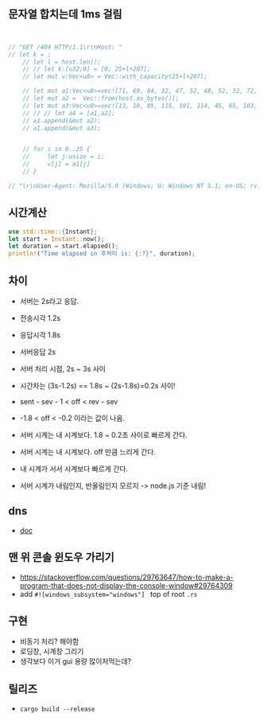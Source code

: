 ## 문자열 합치는데 1ms 걸림

```rust


// "GET /404 HTTP/1.1\r\nHost: "
// let k = ;
    // let l = host.len();
    // // let k:[u32;0] = [0; 25+l+207];
    // let mut v:Vec<u8> = Vec::with_capacity(25+l+207);

    // let mut a1:Vec<u8>=vec![71, 69, 84, 32, 47, 52, 48, 52, 32, 72, 84, 84, 80, 47, 49, 46, 49, 13, 10, 72, 111, 115, 116, 58, 32];
    // let mut a2 =  Vec::from(host.as_bytes());
    // let mut a3:Vec<u8>=vec![13, 10, 85, 115, 101, 114, 45, 65, 103, 101, 110, 116, 58, 32, 77, 111, 122, 105, 108, 108, 97, 47, 53, 46, 48, 32, 40, 87, 105, 110, 100, 111, 119, 115, 59, 32, 85, 59, 32, 87, 105, 110, 100, 111, 119, 115, 32, 78, 84, 32, 53, 46, 49, 59, 32, 101, 110, 45, 85, 83, 59, 32, 114, 118, 58, 49, 46, 55, 46, 55, 41, 13, 10, 65, 99, 99, 101, 112, 116, 58, 32, 116, 101, 120, 116, 47, 120, 109, 108, 44, 97, 112, 112, 108, 105, 99, 97, 116, 105, 111, 110, 47, 120, 109, 108, 44, 97, 112, 112, 108, 105, 99, 97, 116, 105, 111, 110, 47, 120, 104, 116, 109, 108, 43, 120, 109, 108, 44, 116, 101, 120, 116, 47, 104, 116, 109, 108, 59, 113, 61, 48, 46, 57, 44, 116, 101, 120, 116, 47, 112, 108, 97, 105, 110, 59, 113, 61, 48, 46, 56, 44, 42, 47, 42, 59, 113, 61, 48, 46, 53, 13, 10, 65, 99, 99, 101, 112, 116, 45, 76, 97, 110, 103, 117, 97, 103, 101, 58, 32, 101, 110, 45, 117, 115, 44, 101, 110, 59, 113, 61, 48, 46, 53, 13, 10, 13, 10];
    // // // let a4 = [a1,a2];
    // a1.append(&mut a2);
    // a1.append(&mut a3);


    // for i in 0..25 {
    //     let j:usize = i;
    //     v[j] = a1[j]
    // }

// "\r\nUser-Agent: Mozilla/5.0 (Windows; U; Windows NT 5.1; en-US; rv:1.7.7)\r\nAccept: text/xml,application/xml,application/xhtml+xml,text/html;q=0.9,text/plain;q=0.8,*/*;q=0.5\r\nAccept-Language: en-us,en;q=0.5\r\n\r\n"


```

## 시간계산

```rust
use std::time::{Instant};
let start = Instant::now();
let duration = start.elapsed();
println!("Time elapsed in 후처리 is: {:?}", duration);
```

## 차이

- 서버는 2s라고 응답.
- 전송시각 1.2s
- 응답시각 1.8s
- 서버응답 2s
- 서버 처리 시점, 2s ~ 3s 사이

- 시간차는 (3s-1.2s) == 1.8s ~ (2s-1.8s)=0.2s 사이!
<!-- - ser + 1 - rev > 서버시각 > ser - sent -->
<!-- rev - sev - 1 < 서버시각 < sent-sev -->

- sent - sev - 1 < off < rev - sev
- -1.8 < off < -0.2 이라는 값이 나옴.

- 서버 시계는 내 시계보다. 1.8 ~ 0.2초 사이로 빠르게 간다.
- 서버 시계는 내 시계보다. off 만큼 느리게 간다.


- 내 시계가 서서 시계보다 빠르게 간다.
- 서버 시계가 내림인지, 반올림인지 모르지 -> node.js 기준 내림!

## dns
- [doc](./dns.md)

## 맨 위 콘솔 윈도우 가리기

- https://stackoverflow.com/questions/29763647/how-to-make-a-program-that-does-not-display-the-console-window#29764309
- add `#![windows_subsystem="windows"] ` top of root `.rs`

## 구현

- 비동기 처리? 해야함
- 로딩창, 시계창 그리기
- 생각보다 이거 gui 용량 많이처먹는데?

## 릴리즈
- `cargo build --release`